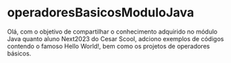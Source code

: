 # operadoresBasicosModuloJava
Olá, com o objetivo de compartilhar o conhecimento adquirido no módulo Java quanto aluno Next2023 do Cesar Scool, adciono exemplos de códigos contendo o famoso Hello World!, bem como 
os projetos de operadores básicos.

